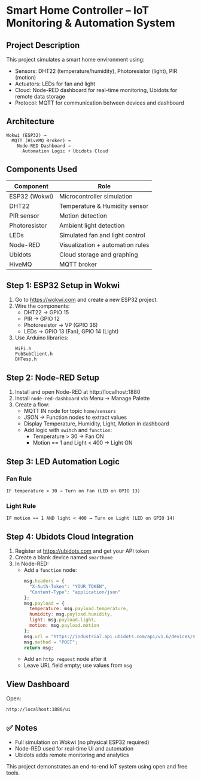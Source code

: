 # Smart Home Controller – IoT Monitoring & Automation System

## Project Description

This project simulates a smart home environment using:
- Sensors: DHT22 (temperature/humidity), Photoresistor (light), PIR (motion)
- Actuators: LEDs for fan and light
- Cloud: Node-RED dashboard for real-time monitoring, Ubidots for remote data storage
- Protocol: MQTT for communication between devices and dashboard

## Architecture

```
Wokwi (ESP32) →
  MQTT (HiveMQ Broker) →
    Node-RED Dashboard →
      Automation Logic + Ubidots Cloud
```

## Components Used

| Component       | Role                                |
|----------------|--------------------------------------|
| ESP32 (Wokwi)   | Microcontroller simulation           |
| DHT22           | Temperature & Humidity sensor        |
| PIR sensor      | Motion detection                     |
| Photoresistor   | Ambient light detection              |
| LEDs            | Simulated fan and light control      |
| Node-RED        | Visualization + automation rules     |
| Ubidots         | Cloud storage and graphing           |
| HiveMQ          | MQTT broker                          |

## Step 1: ESP32 Setup in Wokwi

1. Go to https://wokwi.com and create a new ESP32 project.
2. Wire the components:
   - DHT22 → GPIO 15
   - PIR → GPIO 12
   - Photoresistor → VP (GPIO 36)
   - LEDs → GPIO 13 (Fan), GPIO 14 (Light)
3. Use Arduino libraries:
   ```
   WiFi.h
   PubSubClient.h
   DHTesp.h
   ```

## Step 2: Node-RED Setup

1. Install and open Node-RED at http://localhost:1880
2. Install `node-red-dashboard` via Menu → Manage Palette
3. Create a flow:
   - MQTT IN node for topic `home/sensors`
   - JSON → Function nodes to extract values
   - Display Temperature, Humidity, Light, Motion in dashboard
   - Add logic with `switch` and `function`:
     - Temperature > 30 → Fan ON
     - Motion == 1 and Light < 400 → Light ON

## Step 3: LED Automation Logic

### Fan Rule
```
IF temperature > 30 → Turn on Fan (LED on GPIO 13)
```

### Light Rule
```
IF motion == 1 AND light < 400 → Turn on Light (LED on GPIO 14)
```

## Step 4: Ubidots Cloud Integration

1. Register at https://ubidots.com and get your API token
2. Create a blank device named `smarthome`
3. In Node-RED:
   - Add a `function` node:
     ```js
     msg.headers = {
       "X-Auth-Token": "YOUR_TOKEN",
       "Content-Type": "application/json"
     };
     msg.payload = {
       temperature: msg.payload.temperature,
       humidity: msg.payload.humidity,
       light: msg.payload.light,
       motion: msg.payload.motion
     };
     msg.url = "https://industrial.api.ubidots.com/api/v1.6/devices/smarthome/";
     msg.method = "POST";
     return msg;
     ```
   - Add an `http request` node after it
   - Leave URL field empty; use values from `msg`

## View Dashboard

Open:
```
http://localhost:1880/ui
```

## ✅ Notes

- Full simulation on Wokwi (no physical ESP32 required)
- Node-RED used for real-time UI and automation
- Ubidots adds remote monitoring and analytics

This project demonstrates an end-to-end IoT system using open and free tools.
